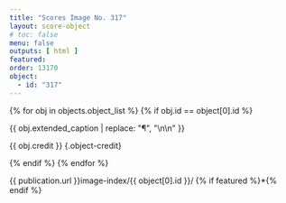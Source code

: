 ```yaml
---
title: "Scores Image No. 317"
layout: score-object
# toc: false
menu: false
outputs: [ html ]
featured: 
order: 13170
object:
  - id: "317"
---
```


{% for obj in objects.object_list %}
{% if obj.id == object[0].id %}

{{ obj.extended_caption | replace: "¶", "\n\n" }}

{{ obj.credit }} {.object-credit}

{% endif %}
{% endfor %}

<div class="object-credit object-url is-print-only">

{{ publication.url }}image-index/{{ object[0].id }}/ {% if featured %}*{% endif %}

</div>

